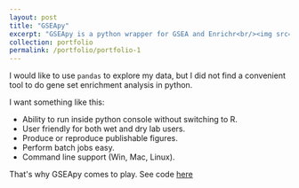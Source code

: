 ```yaml
---
layout: post
title: "GSEApy"
excerpt: "GSEApy is a python wrapper for GSEA and Enrichr<br/><img src='/images/gseapy_OCT4_KD.png'>"
collection: portfolio
permalink: /portfolio/portfolio-1
---
```




I would like to use `pandas` to explore my data, but I did not find a convenient tool to do gene set enrichment analysis in python. 

I want something like this:

* Ability to run inside python console without switching to R.
* User friendly for both wet and dry lab users.
* Produce or reproduce publishable figures.
* Perform batch jobs easy.
* Command line support (Win, Mac, Linux).

That's why GSEApy comes to play. See code [here](https://github.com/zqfang/GSEApy)